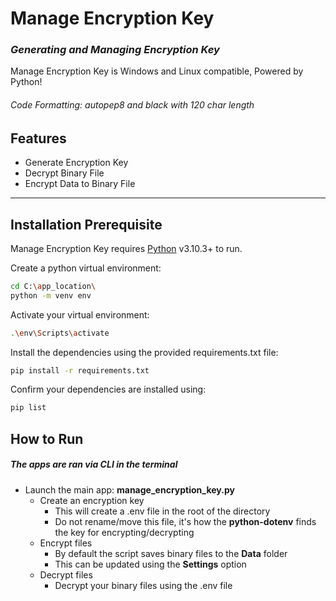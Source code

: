 # Manage Encryption Key
### _Generating and Managing Encryption Key_

Manage Encryption Key is Windows and Linux compatible,
Powered by Python!

###### Code Formatting: autopep8 and black with 120 char length

## Features

- Generate Encryption Key
- Decrypt Binary File
- Encrypt Data to Binary File

---

## Installation Prerequisite

Manage Encryption Key requires [Python](https://www.python.org/downloads/) v3.10.3+ to run.

Create a python virtual environment:
```sh
cd C:\app_location\
python -m venv env
```

Activate your virtual environment:
```sh
.\env\Scripts\activate
```

Install the dependencies using the provided requirements.txt file:
```sh
pip install -r requirements.txt
```

Confirm your dependencies are installed using:
```sh
pip list
```

## How to Run
##### The apps are ran via CLI in the terminal
- Launch the main app: **manage_encryption_key.py**
    - Create an encryption key
        - This will create a .env file in the root of the directory
        - Do not rename/move this file, it's how the **python-dotenv** finds the key for encrypting/decrypting
    - Encrypt files
        - By default the script saves binary files to the **Data** folder
        - This can be updated using the **Settings** option
    - Decrypt files
        - Decrypt your binary files using the .env file
